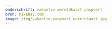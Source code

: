 ```yaml
---
onderschrift: vakantie wereldkaart paspoort
bron: Pixabay.com
image: /img/vakantie-paspoort-wereldkaart.jpg
---
```

